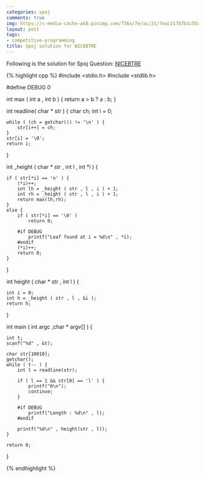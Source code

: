 ```yaml
---
categories: spoj
comments: true
img: https://s-media-cache-ak0.pinimg.com/736x/7e/ac/21/7eac217b7b1c55ab7fd56758e4e181be.jpg
layout: post
tags:
- competitive-programming
title: Spoj solution for NICEBTRE
---
```


Following is the solution for Spoj Question: [NICEBTRE](http://www.spoj.com/problems/NICEBTRE/)

{% highlight cpp %}
#include <stdio.h>
#include <stdlib.h>

#define DEBUG 0

int max ( int a , int b ) {
	return a > b ? a : b;
}

int readline( char * str ) {
	char ch;
	int i = 0;

	while ( (ch = getchar()) != '\n' ) {
		str[i++] = ch;
	}
	str[i] = '\0';
	return i;
}

int _height ( char * str , int l , int *i ) {

	if ( str[*i] == 'n' ) {
		(*i)++;
		int lh = _height ( str , l , i ) + 1;
		int rh = _height ( str , l , i ) + 1;
		return max(lh,rh);
	}
	else {
		if ( str[*i] == '\0' )
			return 0;

		#if DEBUG
			printf("Leaf found at i = %d\n" , *i);
		#endif
		(*i)++;
		return 0;
	}
}

int height ( char * str , int l ) {

	int i = 0;
	int h = _height ( str , l , &i );
	return h;
}

int main ( int argc ,char  * argv[] ) {

	int t;
	scanf("%d" , &t);

	char str[10010];
	getchar();
	while ( t-- ) {
		int l = readline(str);

		if ( l == 1 && str[0] == 'l' ) {
			printf("0\n");
			continue;
		}

		#if DEBUG
			printf("Length : %d\n" , l);
		#endif

		printf("%d\n" , height(str , l));
	}

	return 0;
}

{% endhighlight %}